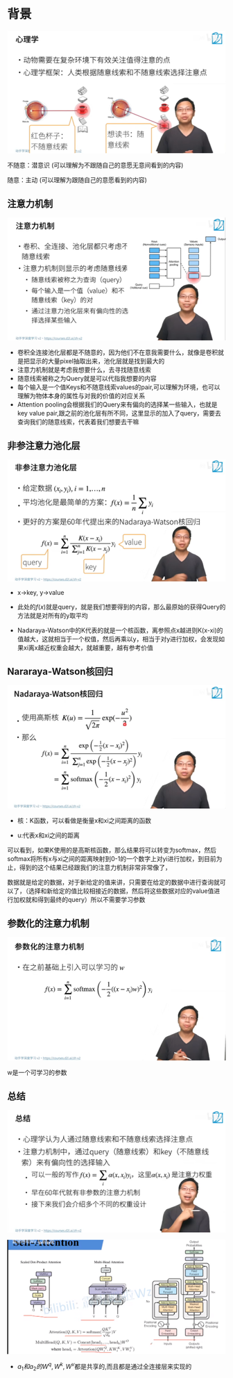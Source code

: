 # 背景

![image-20220912154229888](47_%E6%B3%A8%E6%84%8F%E5%8A%9B%E6%9C%BA%E5%88%B6.assets/image-20220912154229888.png)

不随意：潜意识 (可以理解为不跟随自己的意愿无意间看到的内容)

随意：主动  (可以理解为跟随自己的意愿看到的内容)

## 注意力机制

![image-20220912154633448](47_%E6%B3%A8%E6%84%8F%E5%8A%9B%E6%9C%BA%E5%88%B6.assets/image-20220912154633448.png)

- 卷积全连接池化层都是不随意的，因为他们不在意我需要什么，就像是卷积就是把显示的大量pixel抽取出来，池化层就是找到最大的
- 注意力机制就是考虑我想要什么，去寻找随意线索
- 随意线索被称之为Query就是可以代指我想要的内容
- 每个输入是一个值Keys和不随意线索values的pair,可以理解为环境，也可以理解为物体本身的属性与对我的价值的对应关系
- Attention pooling会根据我们的Query来有偏向的选择某一些输入，也就是key value pair,跟之前的池化层有所不同，这里显示的加入了query，需要去查询我们的随意线索，代表着我们想要去干嘛

## 非参注意力池化层

![image-20220912155800370](47_%E6%B3%A8%E6%84%8F%E5%8A%9B%E6%9C%BA%E5%88%B6.assets/image-20220912155800370.png)

- x->key, y->value

- 此处的$f(x)$就是query，就是我们想要得到的内容，那么最原始的获得Query的方法就是对所有的y取平均

- Nadaraya-Watson中的K代表的就是一个核函数，离参照点x越进则K(x-xi)的值越大，这就相当于一个权值，然后再乘以y，相当于对y进行加权，会发现如果xi离x越近权重会越大，就越重要，越有参考价值

## Nararaya-Watson核回归

![image-20220912161611172](47_%E6%B3%A8%E6%84%8F%E5%8A%9B%E6%9C%BA%E5%88%B6.assets/image-20220912161611172.png)

- 核：K函数，可以看做是衡量x和xi之间距离的函数

- u:代表x和xi之间的距离

可以看到，如果K使用的是高斯核函数，那么结果将可以转变为softmax，然后softmax将所有x与xi之间的距离映射到0-1的一个数字上对yi进行加权，到目前为止，得到的这个结果已经跟我们的注意力机制非常非常像了，

数据就是给定的数据，对于新给定的值来讲，只需要在给定的数据中进行查询就可以了，（选择和新给定的值比较相接近的数据，然后将这些数据对应的value值进行加权就和得到最终的query）所以不需要学习参数

## 参数化的注意力机制

![image-20220912163124383](47_%E6%B3%A8%E6%84%8F%E5%8A%9B%E6%9C%BA%E5%88%B6.assets/image-20220912163124383.png)

w是一个可学习的参数	

## 总结

![image-20220912163205420](47_%E6%B3%A8%E6%84%8F%E5%8A%9B%E6%9C%BA%E5%88%B6.assets/image-20220912163205420.png)

![image-20220929102409758](./47_注意力机制.assets/image-20220929102409758.png)

- $a_1和a_2的W^q,W^k,W^v$都是共享的,而且都是通过全连接层来实现的

  